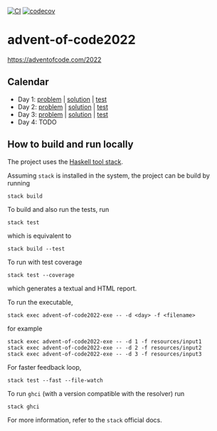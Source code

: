 [![CI](https://github.com/alessandrocandolini/advent-of-code2022/actions/workflows/ci.yml/badge.svg)](https://github.com/alessandrocandolini/advent-of-code2022/actions/workflows/ci.yml) [![codecov](https://codecov.io/gh/alessandrocandolini/advent-of-code2022/branch/main/graph/badge.svg?token=P1OXMBYk3O)](https://codecov.io/gh/alessandrocandolini/advent-of-code2022)

# advent-of-code2022

https://adventofcode.com/2022

## Calendar
- Day 1: [problem](https://adventofcode.com/2022/day/1) | [solution](src/Day1.hs) | [test](test/Day1Spec.hs) 
- Day 2: [problem](https://adventofcode.com/2022/day/2) | [solution](src/Day2.hs) | [test](test/Day2Spec.hs) 
- Day 3: [problem](https://adventofcode.com/2022/day/3) | [solution](src/Day3.hs) | [test](test/Day3Spec.hs)
- Day 4: TODO

## How to build and run locally

The project uses the [Haskell tool stack](https://docs.haskellstack.org/en/stable/README/).

Assuming `stack` is installed in the system, the project can be build by running
```
stack build
```
To build and also run the tests, run
```
stack test
```
which is equivalent to
```
stack build --test
```
To run with test coverage
```
stack test --coverage
```
which generates a textual and HTML report.

To run the executable,
```
stack exec advent-of-code2022-exe -- -d <day> -f <filename> 
```
for example
```
stack exec advent-of-code2022-exe -- -d 1 -f resources/input1
stack exec advent-of-code2022-exe -- -d 2 -f resources/input2
stack exec advent-of-code2022-exe -- -d 3 -f resources/input3
```
For faster feedback loop,
```
stack test --fast --file-watch
```
To run `ghci` (with a version compatible with the resolver) run
```
stack ghci
```
For more information, refer to the `stack` official docs.
